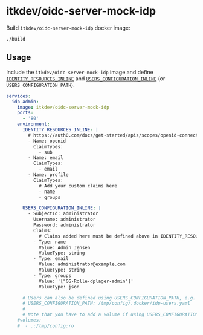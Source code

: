 # itkdev/oidc-server-mock-idp

Build `itkdev/oidc-server-mock-idp` docker image:

```shell
./build
```

## Usage

Include the `itkdev/oidc-server-mock-idp` image and define
[`IDENTITY_RESOURCES_INLINE`](https://github.com/Soluto/oidc-server-mock#simple-configuration)
and
[`USERS_CONFIGURATION_INLINE`](https://github.com/Soluto/oidc-server-mock#simple-configuration)
(or `USERS_CONFIGURATION_PATH`).

```yaml
services:
  idp-admin:
    image: itkdev/oidc-server-mock-idp
    ports:
      - '80'
    environment:
      IDENTITY_RESOURCES_INLINE: |
        # https://auth0.com/docs/get-started/apis/scopes/openid-connect-scopes#standard-claims
        - Name: openid
          ClaimTypes:
            - sub
        - Name: email
          ClaimTypes:
            - email
        - Name: profile
          ClaimTypes:
            # Add your custom claims here
            - name
            - groups

      USERS_CONFIGURATION_INLINE: |
        - SubjectId: administrator
          Username: administrator
          Password: administrator
          Claims:
            # Claims added here must be defined above in IDENTITY_RESOURCES_INLINE
          - Type: name
            Value: Admin Jensen
            ValueType: string
          - Type: email
            Value: administrator@example.com
            ValueType: string
          - Type: groups
            Value: '["GG-Rolle-dplager-admin"]'
            ValueType: json

      # Users can also be defined using USERS_CONFIGURATION_PATH, e.g.
      # USERS_CONFIGURATION_PATH: /tmp/config/.docker/idp-users.yaml
      #
      # Note that you have to add a volume if using USERS_CONFIGURATION_PATH, e.g.
    #volumes:
    #  - .:/tmp/config:ro
```
